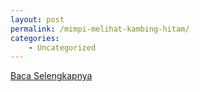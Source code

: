 ```yaml
---
layout: post
permalink: /mimpi-melihat-kambing-hitam/
categories:
    - Uncategorized
---
```


[Baca Selengkapnya](/10)